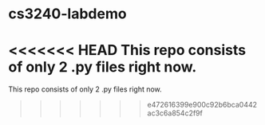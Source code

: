 # cs3240-labdemo

<<<<<<< HEAD
This repo consists of only 2 .py files right now.
=======
This repo consists of only 2 .py files right now.
>>>>>>> e472616399e900c92b6bca0442ac3c6a854c2f9f
